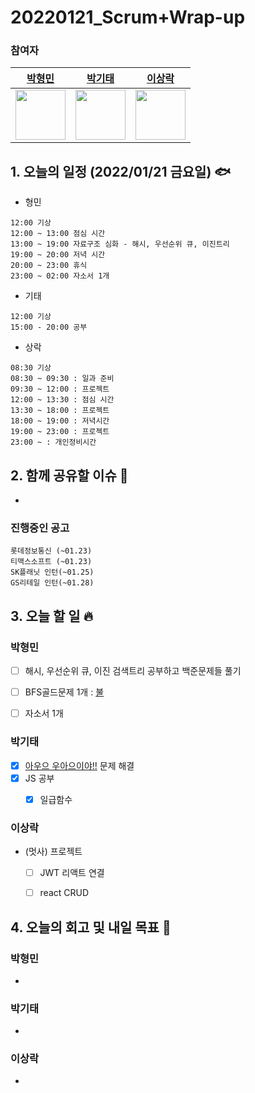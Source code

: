# 20220121_Scrum+Wrap-up

### 참여자

| [박형민](https://github.com/npnppn)  | [박기태](https://github.com/idiot-kitto)   | [이상락](https://github.com/SangRakee)  |
| :------: | :------: | :------:
|<img src="https://github.com/npnppn.png" width="80"> | <img src="https://github.com/idiot-kitto.png" width="80">|<img src="https://github.com/SangRakee.png" width="80">

## 1. 오늘의 일정 (2022/01/21 금요일) 🐟

- 형민
```
12:00 기상
12:00 ~ 13:00 점심 시간
13:00 ~ 19:00 자료구조 심화 - 해시, 우선순위 큐, 이진트리
19:00 ~ 20:00 저녁 시간
20:00 ~ 23:00 휴식
23:00 ~ 02:00 자소서 1개
```

- 기태
```
12:00 기상
15:00 - 20:00 공부
```

- 상락
```
08:30 기상
08:30 ~ 09:30 : 일과 준비
09:30 ~ 12:00 : 프로젝트
12:00 ~ 13:30 : 점심 시간
13:30 ~ 18:00 : 프로젝트
18:00 ~ 19:00 : 저녁시간
19:00 ~ 23:00 : 프로젝트
23:00 ~ : 개인정비시간 

```

## 2. 함께 공유할 이슈 💌
- 

### 진행중인 공고
```
롯데정보통신 (~01.23)
티맥스소프트 (~01.23)
SK플래닛 인턴(~01.25)
GS리테일 인턴(~01.28)
```



## 3. 오늘 할 일 🔥



### 박형민
- [ ] 해시, 우선순위 큐, 이진 검색트리 공부하고 백준문제들 풀기
- [ ] BFS골드문제 1개 : [불](https://www.acmicpc.net/problem/5427)
- [ ] 자소서 1개


### 박기태

- [x] [아우으 우아으이야!!](https://www.acmicpc.net/problem/15922) 문제 해결
- [x] JS 공부
    - [x] 일급함수



### 이상락
- (멋사) 프로젝트
    - [ ] JWT 리액트 연결
    - [ ] react CRUD



## 4. 오늘의 회고 및 내일 목표 🎈


    

### 박형민

- 

### 박기태

- 

### 이상락
- 
